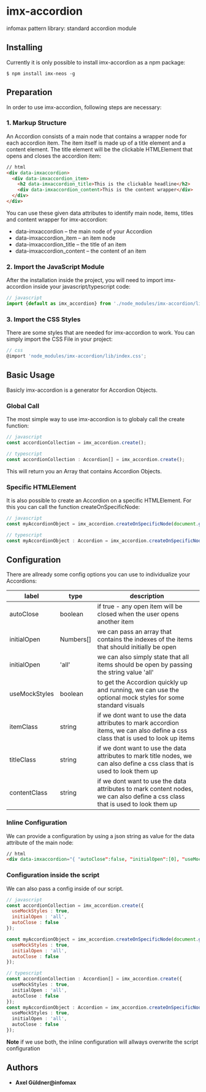 # imx-accordion
infomax pattern library: standard accordion module

## Installing
Currently it is only possible to install imx-accordion as a npm package:
```shell
$ npm install imx-neos -g
```

## Preparation
In order to use imx-accordion, following steps are necessary:

### 1. Markup Structure
An Accordion consists of a main node that contains a wrapper node for each accordion item. The item itself is made up of a title element and a content element. The title element will be the clickable HTMLElement that opens and closes the accordion item:
```html
// html
<div data-imxaccordion>
  <div data-imxaccordion_item>
    <h2 data-imxaccordion_title>This is the clickable headline</h2>
    <div data-imxaccordion_content>This is the content wrapper</div>
  </div>
</div>
```

You can use these given data attributes to identify main node, items, titles and content wrapper for imx-accordion:
+ data-imxaccordion – the main node of your Accordion
+ data-imxaccordion_item – an item node
+ data-imxaccordion_title – the title of an item
+ data-imxaccordion_content – the content of an item

### 2. Import the JavaScript Module
After the installation inside the project, you will need to import imx-accordion inside your javascript/typescript code:
```javascript
// javascript
import {default as imx_accordion} from './node_modules/imx-accordion/lib/index.js';
```

### 3. Import the CSS Styles
There are some styles that are needed for imx-accordion to work. You can simply import the CSS File in your project:
```javascript
// css
@import 'node_modules/imx-accordion/lib/index.css';
```

## Basic Usage
Basicly imx-accordion is a generator for Accordion Objects.

### Global Call
The most simple way to use imx-accordion is to globaly call the create function:

```javascript
// javascript
const accordionCollection = imx_accordion.create();
```

```typescript
// typescript
const accordionCollection : Accordion[] = imx_accordion.create();
```

This will return you an Array that contains Accordion Objects.

### Specific HTMLElement
It is also possible to create an Accordion on a specific HTMLElement. For this you can call the function createOnSpecificNode:

```javascript
// javascript
const myAccordionObject = imx_accordion.createOnSpecificNode(document.getElementById('myAccordionId'));
```

```typescript
// typescript
const myAccordionObject : Accordion = imx_accordion.createOnSpecificNode(document.getElementById('myAccordionId'));
```

## Configuration
There are allready some config options you can use to individualize your Accordions:

label     | type    | description
---- | ---- | ----
autoClose | boolean | if true - any open item will be closed when the user opens another item
initialOpen | Numbers[] | we can pass an array that contains the indexes of the items that should initially be open
initialOpen | 'all' | we can also simply state that all items should be open by passing the string value 'all'
useMockStyles | boolean | to get the Accordion quickly up and running, we can use the optional mock styles for some standard visuals
itemClass | string | if we dont want to use the data attributes to mark accordion items, we can also define a css class that is used to look up items
titleClass | string | if we dont want to use the data attributes to mark title nodes, we can also define a css class that is used to look them up
contentClass | string | if we dont want to use the data attributes to mark content nodes, we can also define a css class that is used to look them up

### Inline Configuration
We can provide a configuration by using a json string as value for the data attribute of the main node:
```html
// html
<div data-imxaccordion="{ "autoClose":false, "initialOpen":[0], "useMockStyles":true }"> … </div>
```

### Configuration inside the script
We can also pass a config inside of our script.

```javascript
// javascript
const accordionCollection = imx_accordion.create({
  useMockStyles : true,
  initialOpen : 'all',
  autoClose : false
});

const myAccordionObject = imx_accordion.createOnSpecificNode(document.getElementById('myAccordionId'), {
  useMockStyles : true,
  initialOpen : 'all',
  autoClose : false
});
```

```typescript
// typescript
const accordionCollection : Accordion[] = imx_accordion.create({
  useMockStyles : true,
  initialOpen : 'all',
  autoClose : false
});
const myAccordionObject : Accordion = imx_accordion.createOnSpecificNode(document.getElementById('myAccordionId'), {
  useMockStyles : true,
  initialOpen : 'all',
  autoClose : false
});
```

**Note** if we use both, the inline configuration will allways overwrite the script configuration

## Authors

* **Axel Güldner@infomax**